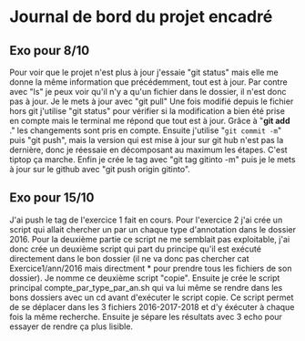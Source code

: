 # Journal de bord du projet encadré

## Exo pour 8/10 
Pour voir que le projet n'est plus à jour j'essaie "git status" mais elle me donne la même information que précédemment, tout est à jour. Par contre avec "ls" je peux voir qu'il n'y a qu'un fichier dans le dossier, il n'est donc pas à jour. Je le mets à jour avec "git pull" Une fois modifié depuis le fichier hors git j'utilise "git status" pour vérifier si la modification a bien été prise en compte mais le terminal me répond que tout est à jour. Grâce à "**git add** ." les changements sont pris en compte. Ensuite j'utilise "`git commit -m`" puis "git push", mais la version qui est mise à jour sur git hub n'est pas la dernière, donc je réessaie en décomposant au maximum les étapes. C'est tiptop ça marche. Enfin je crée le tag avec "git tag gitinto -m" puis je le mets à jour sur le github avec "git push origin gitinto".

## Exo pour 15/10
J'ai push le tag de l'exercice 1 fait en cours. Pour l'exercice 2 j'ai crée un script qui allait chercher un par un chaque type d'annotation dans le dossier 2016. Pour la deuxième partie ce script ne me semblait pas exploitable, j'ai donc crée un deuxième script qui part du principe qu'il est exécuté directement dans le bon dossier (il ne va donc pas chercher cat Exercice1/ann/2016 mais directment * pour prendre tous les fichiers de son dossier). Je nomme ce deuxième script "copie". Ensuite je crée le script principal compte_par_type_par_an.sh qui va lui même se rendre dans les bons dossiers avec un cd avant d'exécuter le script copie. Ce script permet de se déplacer dans les 3 fichiers 2016-2017-2018 et d'y éxécuter à chaque fois la même recherche. Ensuite je sépare les résultats avec 3 echo pour essayer de rendre ça plus lisible.
